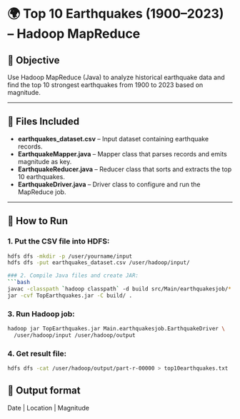# 🌍 Top 10 Earthquakes (1900–2023) – Hadoop MapReduce

## 🎯 Objective
Use Hadoop MapReduce (Java) to analyze historical earthquake data and find the top 10 strongest earthquakes from 1900 to 2023 based on magnitude.

---

## 📁 Files Included

- **earthquakes_dataset.csv** – Input dataset containing earthquake records.
- **EarthquakeMapper.java** – Mapper class that parses records and emits magnitude as key.
- **EarthquakeReducer.java** – Reducer class that sorts and extracts the top 10 earthquakes.
- **EarthquakeDriver.java** – Driver class to configure and run the MapReduce job.

---

## 🚀 How to Run
### 1. Put the CSV file into HDFS:
```bash
hdfs dfs -mkdir -p /user/yourname/input
hdfs dfs -put earthquakes_dataset.csv /user/hadoop/input/

### 2. Compile Java files and create JAR:
```bash
javac -classpath `hadoop classpath` -d build src/Main/earthquakesjob/*.java
jar -cvf TopEarthquakes.jar -C build/ .
```
### 3. Run Hadoop job:
```bash
hadoop jar TopEarthquakes.jar Main.earthquakesjob.EarthquakeDriver \
  /user/hadoop/input /user/hadoop/output
```
### 4. Get result file:
```bash
hdfs dfs -cat /user/hadoop/output/part-r-00000 > top10earthquakes.txt
```

## 📄 Output format
Date | Location | Magnitude
